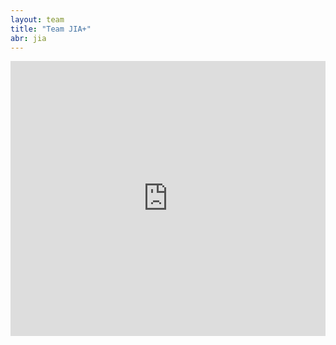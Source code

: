 ```yaml
---
layout: team
title: "Team JIA+"
abr: jia
---
```


<iframe frameborder="0" width="100%" height="440" src="http://v.qq.com/iframe/player.html?vid=v0339mgalsu&tiny=0&auto=0" allowfullscreen></iframe>